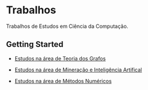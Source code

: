 # Trabalhos
Trabalhos de Estudos em Ciência da Computação.

## Getting Started

* [Estudos na área de Teoria dos Grafos](https://github.com/Haiga/Trabalhos/tree/master/Grafos)

* [Estudos na área de Mineração e Inteligência Artifical](https://github.com/Haiga/Trabalhos/tree/master/Minera%C3%A7%C3%A3o%20e%20IA)

* [Estudos na área de Métodos Numéricos](https://github.com/Haiga/Trabalhos/tree/master/M%C3%A9todos%20Num%C3%A9ricos)
